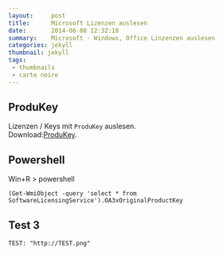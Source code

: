 ```yaml
---
layout:     post
title:      Microsoft Lizenzen auslesen
date:       2014-06-08 12:32:18
summary:    Microsoft - Windows, Office Linzenzen auslesen
categories: jekyll
thumbnail: jekyll
tags:
 - thumbnails
 - carte noire
---
```



## ProduKey


Lizenzen / Keys mit `ProduKey` auslesen.
<br>Download:[ProduKey][1].


## Powershell

Win+R > powershell
```
(Get-WmiObject -query 'select * from SoftwareLicensingService').OA3xOriginalProductKey

```

## Test 3

```
TEST: "http://TEST.png"
```


[1]: http://www.nirsoft.net/utils/produkey.zip